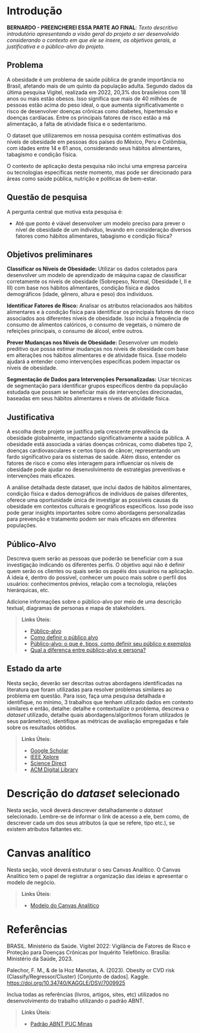 # Introdução

**BERNARDO - PREENCHEREI ESSA PARTE AO FINAL**: *Texto descritivo introdutório apresentando a visão geral do projeto a ser desenvolvido considerando o contexto em que ele se insere, os objetivos gerais, a justificativa e o público-alvo do projeto.*

## Problema

A obesidade é um problema de saúde pública de grande importância no Brasil, afetando mais de um quinto da população adulta. Segundo dados da última pesquisa Vigitel, realizada em 2022, 20,3% dos brasileiros com 18 anos ou mais estão obesos. Isso significa que mais de 40 milhões de pessoas estão acima do peso ideal, o que aumenta significativamente o risco de desenvolver doenças crônicas como diabetes, hipertensão e doenças cardíacas. Entre os principais fatores de risco estão a má alimentação, a falta de atividade física e o sedentarismo.

O dataset que utilizaremos em nossa pesquisa contém estimativas dos níveis de obesidade em pessoas dos países do México, Peru e Colômbia, com idades entre 14 e 61 anos, considerando seus hábitos alimentares, tabagismo e condição física.

O contexto de aplicação desta pesquisa não inclui uma empresa parceira ou tecnologias específicas neste momento, mas pode ser direcionado para áreas como saúde pública, nutrição e políticas de bem-estar.

## Questão de pesquisa

A pergunta central que motiva esta pesquisa é:
- Até que ponto é viável desenvolver um modelo preciso para prever o nível de obesidade de um indivíduo, levando em consideração diversos fatores como hábitos alimentares, tabagismo e condição física?

## Objetivos preliminares

**Classificar os Níveis de Obesidade:** Utilizar os dados coletados para desenvolver um modelo de aprendizado de máquina capaz de classificar corretamente os níveis de obesidade (Sobrepeso, Normal, Obesidade I, II e III) com base nos hábitos alimentares, condição física e dados demográficos (idade, gênero, altura e peso) dos indivíduos.

**Identificar Fatores de Risco:** Analisar os atributos relacionados aos hábitos alimentares e à condição física para identificar os principais fatores de risco associados aos diferentes níveis de obesidade. Isso inclui a frequência de consumo de alimentos calóricos, o consumo de vegetais, o número de refeições principais, o consumo de álcool, entre outros.

**Prever Mudanças nos Níveis de Obesidade:** Desenvolver um modelo preditivo que possa estimar mudanças nos níveis de obesidade com base em alterações nos hábitos alimentares e de atividade física. Esse modelo ajudará a entender como intervenções específicas podem impactar os níveis de obesidade.

**Segmentação de Dados para Intervenções Personalizadas:** Usar técnicas de segmentação para identificar grupos específicos dentro da população estudada que possam se beneficiar mais de intervenções direcionadas, baseadas em seus hábitos alimentares e níveis de atividade física.


## Justificativa

A escolha deste projeto se justifica pela crescente prevalência da obesidade globalmente, impactando significativamente a saúde pública. A obesidade está associada a várias doenças crônicas, como diabetes tipo 2, doenças cardiovasculares e certos tipos de câncer, representando um fardo significativo para os sistemas de saúde. Além disso, entender os fatores de risco e como eles interagem para influenciar os níveis de obesidade pode ajudar no desenvolvimento de estratégias preventivas e intervenções mais eficazes.

A análise detalhada deste dataset, que inclui dados de hábitos alimentares, condição física e dados demográficos de indivíduos de países diferentes, oferece uma oportunidade única de investigar as possíveis causas da obesidade em contextos culturais e geográficos específicos. Isso pode isso pode gerar insights importantes sobre como abordagens personalizadas para prevenção e tratamento podem ser mais eficazes em diferentes populações.

## Público-Alvo

Descreva quem serão as pessoas que poderão se beneficiar com a sua investigação indicando os diferentes perfis. O objetivo aqui não é definir quem serão os clientes ou quais serão os papéis dos usuários na aplicação. A ideia é, dentro do possível, conhecer um pouco mais sobre o perfil dos usuários: conhecimentos prévios, relação com a tecnologia, relações hierárquicas, etc.

Adicione informações sobre o público-alvo por meio de uma descrição textual, diagramas de personas e mapa de stakeholders.

> **Links Úteis**:
> - [Público-alvo](https://blog.hotmart.com/pt-br/publico-alvo/)
> - [Como definir o público alvo](https://exame.com/pme/5-dicas-essenciais-para-definir-o-publico-alvo-do-seu-negocio/)
> - [Público-alvo: o que é, tipos, como definir seu público e exemplos](https://klickpages.com.br/blog/publico-alvo-o-que-e/)
> - [Qual a diferença entre público-alvo e persona?](https://rockcontent.com/blog/diferenca-publico-alvo-e-persona/)

## Estado da arte

Nesta seção, deverão ser descritas outras abordagens identificadas na literatura que foram utilizadas para resolver problemas similares ao problema em questão. Para isso, faça uma pesquisa detalhada e identifique, no mínimo, 3 trabalhos que tenham utilizado dados em contexto similares e então, detalhe: detalhe e contextualize o problema, descreva o _dataset_ utilizado, detalhe quais abordagens/algoritmos foram utilizados (e seus parâmetros), identifique as métricas de avaliação empregadas e fale sobre os resultados obtidos. 

> **Links Úteis**:
> - [Google Scholar](https://scholar.google.com/)
> - [IEEE Xplore](https://ieeexplore.ieee.org/Xplore/home.jsp)
> - [Science Direct](https://www.sciencedirect.com/)
> - [ACM Digital Library](https://dl.acm.org/)

# Descrição do _dataset_ selecionado

Nesta seção, você deverá descrever detalhadamente o _dataset_ selecionado. Lembre-se de informar o link de acesso a ele, bem como, de descrever cada um dos seus atributos (a que se refere, tipo etc.), se existem atributos faltantes etc.

# Canvas analítico

Nesta seção, você deverá estruturar o seu Canvas Analítico. O Canvas Analítico tem o papel de registrar a organização das ideias e apresentar o modelo de negócio.

> **Links Úteis**:
> - [Modelo do Canvas Analítico](https://github.com/ICEI-PUC-Minas-PMV-SI/PesquisaExperimentacao-Template/blob/main/help/Software-Analtics-Canvas-v1.0.pdf)

# Referências

BRASIL. Ministério da Saúde. Vigitel 2022: Vigilância de Fatores de Risco e Proteção para Doenças Crônicas por Inquérito Telefônico. Brasília: Ministério da Saúde, 2023.

Palechor, F. M., & de la Hoz Manotas, A. (2023). Obesity or CVD risk (Classify/Regressor/Cluster) [Conjunto de dados]. Kaggle. https://doi.org/10.34740/KAGGLE/DSV/7009925



Inclua todas as referências (livros, artigos, sites, etc) utilizados no desenvolvimento do trabalho utilizando o padrão ABNT.

> **Links Úteis**:
> - [Padrão ABNT PUC Minas](https://portal.pucminas.br/biblioteca/index_padrao.php?pagina=5886)
